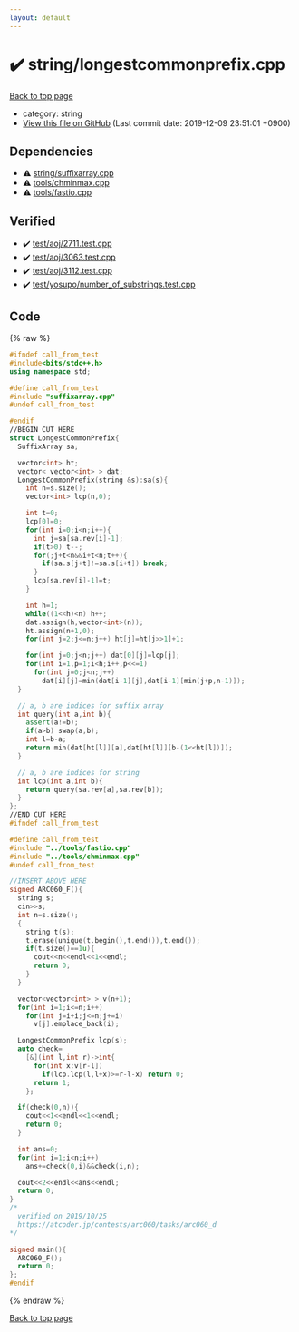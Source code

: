 ```yaml
---
layout: default
---
```


<!-- mathjax config similar to math.stackexchange -->
<script type="text/javascript" async
  src="https://cdnjs.cloudflare.com/ajax/libs/mathjax/2.7.5/MathJax.js?config=TeX-MML-AM_CHTML">
</script>
<script type="text/x-mathjax-config">
  MathJax.Hub.Config({
    TeX: { equationNumbers: { autoNumber: "AMS" }},
    tex2jax: {
      inlineMath: [ ['$','$'] ],
      processEscapes: true
    },
    "HTML-CSS": { matchFontHeight: false },
    displayAlign: "left",
    displayIndent: "2em"
  });
</script>

<script type="text/javascript" src="https://cdnjs.cloudflare.com/ajax/libs/jquery/3.4.1/jquery.min.js"></script>
<script src="https://cdn.jsdelivr.net/npm/jquery-balloon-js@1.1.2/jquery.balloon.min.js" integrity="sha256-ZEYs9VrgAeNuPvs15E39OsyOJaIkXEEt10fzxJ20+2I=" crossorigin="anonymous"></script>
<script type="text/javascript" src="../../assets/js/copy-button.js"></script>
<link rel="stylesheet" href="../../assets/css/copy-button.css" />


# :heavy_check_mark: string/longestcommonprefix.cpp
<a href="../../index.html">Back to top page</a>

* category: string
* <a href="{{ site.github.repository_url }}/blob/master/string/longestcommonprefix.cpp">View this file on GitHub</a> (Last commit date: 2019-12-09 23:51:01 +0900)




## Dependencies
* :warning: <a href="suffixarray.cpp.html">string/suffixarray.cpp</a>
* :warning: <a href="../tools/chminmax.cpp.html">tools/chminmax.cpp</a>
* :warning: <a href="../tools/fastio.cpp.html">tools/fastio.cpp</a>


## Verified
* :heavy_check_mark: <a href="../../verify/test/aoj/2711.test.cpp.html">test/aoj/2711.test.cpp</a>
* :heavy_check_mark: <a href="../../verify/test/aoj/3063.test.cpp.html">test/aoj/3063.test.cpp</a>
* :heavy_check_mark: <a href="../../verify/test/aoj/3112.test.cpp.html">test/aoj/3112.test.cpp</a>
* :heavy_check_mark: <a href="../../verify/test/yosupo/number_of_substrings.test.cpp.html">test/yosupo/number_of_substrings.test.cpp</a>


## Code
{% raw %}
```cpp
#ifndef call_from_test
#include<bits/stdc++.h>
using namespace std;

#define call_from_test
#include "suffixarray.cpp"
#undef call_from_test

#endif
//BEGIN CUT HERE
struct LongestCommonPrefix{
  SuffixArray sa;

  vector<int> ht;
  vector< vector<int> > dat;
  LongestCommonPrefix(string &s):sa(s){
    int n=s.size();
    vector<int> lcp(n,0);

    int t=0;
    lcp[0]=0;
    for(int i=0;i<n;i++){
      int j=sa[sa.rev[i]-1];
      if(t>0) t--;
      for(;j+t<n&&i+t<n;t++){
        if(sa.s[j+t]!=sa.s[i+t]) break;
      }
      lcp[sa.rev[i]-1]=t;
    }

    int h=1;
    while((1<<h)<n) h++;
    dat.assign(h,vector<int>(n));
    ht.assign(n+1,0);
    for(int j=2;j<=n;j++) ht[j]=ht[j>>1]+1;

    for(int j=0;j<n;j++) dat[0][j]=lcp[j];
    for(int i=1,p=1;i<h;i++,p<<=1)
      for(int j=0;j<n;j++)
        dat[i][j]=min(dat[i-1][j],dat[i-1][min(j+p,n-1)]);
  }

  // a, b are indices for suffix array
  int query(int a,int b){
    assert(a!=b);
    if(a>b) swap(a,b);
    int l=b-a;
    return min(dat[ht[l]][a],dat[ht[l]][b-(1<<ht[l])]);
  }

  // a, b are indices for string
  int lcp(int a,int b){
    return query(sa.rev[a],sa.rev[b]);
  }
};
//END CUT HERE
#ifndef call_from_test

#define call_from_test
#include "../tools/fastio.cpp"
#include "../tools/chminmax.cpp"
#undef call_from_test

//INSERT ABOVE HERE
signed ARC060_F(){
  string s;
  cin>>s;
  int n=s.size();
  {
    string t(s);
    t.erase(unique(t.begin(),t.end()),t.end());
    if(t.size()==1u){
      cout<<n<<endl<<1<<endl;
      return 0;
    }
  }

  vector<vector<int> > v(n+1);
  for(int i=1;i<=n;i++)
    for(int j=i+i;j<=n;j+=i)
      v[j].emplace_back(i);

  LongestCommonPrefix lcp(s);
  auto check=
    [&](int l,int r)->int{
      for(int x:v[r-l])
        if(lcp.lcp(l,l+x)>=r-l-x) return 0;
      return 1;
    };

  if(check(0,n)){
    cout<<1<<endl<<1<<endl;
    return 0;
  }

  int ans=0;
  for(int i=1;i<n;i++)
    ans+=check(0,i)&&check(i,n);

  cout<<2<<endl<<ans<<endl;
  return 0;
}
/*
  verified on 2019/10/25
  https://atcoder.jp/contests/arc060/tasks/arc060_d
*/

signed main(){
  ARC060_F();
  return 0;
};
#endif

```
{% endraw %}

<a href="../../index.html">Back to top page</a>

